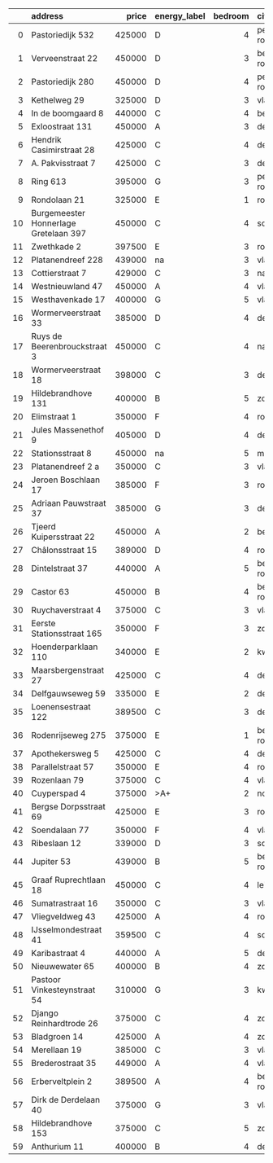 |    | address                               |   price | energy_label   |   bedroom | city                |   house_age |   house_id |
|---:|:--------------------------------------|--------:|:---------------|----------:|:--------------------|------------:|-----------:|
|  0 | Pastoriedijk 532                      |  425000 | D              |         4 | pernis-rotterdam    |        2024 |   43405993 |
|  1 | Verveenstraat 22                      |  450000 | D              |         3 | berkel-en-rodenrijs |          64 |   43485847 |
|  2 | Pastoriedijk 280                      |  450000 | D              |         4 | pernis-rotterdam    |         124 |   42316553 |
|  3 | Kethelweg 29                          |  325000 | D              |         3 | vlaardingen         |          91 |   43452830 |
|  4 | In de boomgaard 8                     |  440000 | C              |         4 | bergschenhoek       |          56 |   43497516 |
|  5 | Exloostraat 131                       |  450000 | A              |         3 | den-haag            |          29 |   43483548 |
|  6 | Hendrik Casimirstraat 28              |  425000 | C              |         4 | delft               |          75 |   43474953 |
|  7 | A. Pakvisstraat 7                     |  425000 | C              |         3 | den-haag            |          42 |   43496246 |
|  8 | Ring 613                              |  395000 | G              |         3 | pernis-rotterdam    |          97 |   43496243 |
|  9 | Rondolaan 21                          |  325000 | E              |         1 | rotterdam           |         108 |   42116063 |
| 10 | Burgemeester Honnerlage Gretelaan 397 |  450000 | C              |         4 | schiedam            |          35 |   43481836 |
| 11 | Zwethkade 2                           |  397500 | E              |         3 | rotterdam           |         124 |   42352656 |
| 12 | Platanendreef 228                     |  439000 | na             |         3 | vlaardingen         |          38 |   42321057 |
| 13 | Cottierstraat 7                       |  429000 | C              |         3 | naaldwijk           |          33 |   43465417 |
| 14 | Westnieuwland 47                      |  450000 | A              |         4 | vlaardingen         |          25 |   42321236 |
| 15 | Westhavenkade 17                      |  400000 | G              |         5 | vlaardingen         |         124 |   42196845 |
| 16 | Wormerveerstraat 33                   |  385000 | D              |         4 | den-haag            |          57 |   43499584 |
| 17 | Ruys de Beerenbrouckstraat 3          |  450000 | C              |         4 | naaldwijk           |          38 |   43481263 |
| 18 | Wormerveerstraat 18                   |  398000 | C              |         3 | den-haag            |          74 |   43465786 |
| 19 | Hildebrandhove 131                    |  400000 | B              |         5 | zoetermeer          |          45 |   43495847 |
| 20 | Elimstraat 1                          |  350000 | F              |         4 | rotterdam           |          66 |   43497013 |
| 21 | Jules Massenethof 9                   |  405000 | D              |         4 | den-haag            |          43 |   42313778 |
| 22 | Stationsstraat 8                      |  450000 | na             |         5 | maassluis           |         134 |   42027867 |
| 23 | Platanendreef 2 a                     |  350000 | C              |         3 | vlaardingen         |          40 |   43496667 |
| 24 | Jeroen Boschlaan 17                   |  385000 | F              |         3 | rotterdam           |          93 |   43470370 |
| 25 | Adriaan Pauwstraat 37                 |  385000 | G              |         3 | delft               |          96 |   43494940 |
| 26 | Tjeerd Kuipersstraat 22               |  450000 | A              |         2 | bergschenhoek       |           4 |   43496701 |
| 27 | Châlonsstraat 15                      |  389000 | D              |         4 | rotterdam           |          95 |   43489180 |
| 28 | Dintelstraat 37                       |  440000 | A              |         5 | berkel-en-rodenrijs |          14 |   43468319 |
| 29 | Castor 63                             |  450000 | B              |         4 | berkel-en-rodenrijs |          51 |   43479500 |
| 30 | Ruychaverstraat 4                     |  375000 | C              |         3 | vlaardingen         |          68 |   43495900 |
| 31 | Eerste Stationsstraat 165             |  350000 | F              |         3 | zoetermeer          |         117 |   43492578 |
| 32 | Hoenderparklaan 110                   |  340000 | E              |         2 | kwintsheul          |          99 |   43487870 |
| 33 | Maarsbergenstraat 27                  |  425000 | C              |         4 | den-haag            |          75 |   43497367 |
| 34 | Delfgauwseweg 59                      |  335000 | E              |         2 | delft               |         123 |   43463215 |
| 35 | Loenensestraat 122                    |  389500 | C              |         3 | den-haag            |         118 |   42324079 |
| 36 | Rodenrijseweg 275                     |  375000 | E              |         1 | berkel-en-rodenrijs |         104 |   43472231 |
| 37 | Apothekersweg 5                       |  425000 | C              |         4 | delft               |          34 |   42327517 |
| 38 | Parallelstraat 57                     |  350000 | E              |         4 | rotterdam           |          97 |   42049364 |
| 39 | Rozenlaan 79                          |  375000 | C              |         4 | vlaardingen         |          96 |   43490316 |
| 40 | Cuyperspad 4                          |  375000 | >A+            |         2 | nootdorp            |          21 |   43489041 |
| 41 | Bergse Dorpsstraat 69                 |  425000 | E              |         3 | rotterdam           |         103 |   42302697 |
| 42 | Soendalaan 77                         |  350000 | F              |         4 | vlaardingen         |          84 |   43457213 |
| 43 | Ribeslaan 12                          |  339000 | D              |         3 | schiedam            |          69 |   43497423 |
| 44 | Jupiter 53                            |  439000 | B              |         5 | berkel-en-rodenrijs |          51 |   43493158 |
| 45 | Graaf Ruprechtlaan 18                 |  450000 | C              |         4 | leidschendam        |          59 |   43490706 |
| 46 | Sumatrastraat 16                      |  350000 | C              |         3 | vlaardingen         |          83 |   43494892 |
| 47 | Vliegveldweg 43                       |  425000 | A              |         4 | rotterdam           |          65 |   43473799 |
| 48 | IJsselmondestraat 41                  |  359500 | C              |         4 | schiedam            |          96 |   42290316 |
| 49 | Karibastraat 4                        |  440000 | A              |         5 | delft               |          34 |   43495676 |
| 50 | Nieuwewater 65                        |  400000 | B              |         4 | zoetermeer          |          50 |   43491452 |
| 51 | Pastoor Vinkesteynstraat 54           |  310000 | G              |         3 | kwintsheul          |          86 |   43459042 |
| 52 | Django Reinhardtrode 26               |  375000 | C              |         4 | zoetermeer          |          45 |   43480355 |
| 53 | Bladgroen 14                          |  425000 | A              |         4 | zoetermeer          |          36 |   43406442 |
| 54 | Merellaan 19                          |  385000 | C              |         3 | vlaardingen         |          88 |   43492016 |
| 55 | Brederostraat 35                      |  449000 | A              |         4 | vlaardingen         |          16 |   43495791 |
| 56 | Erberveltplein 2                      |  389500 | A              |         4 | berkel-en-rodenrijs |          63 |   43496673 |
| 57 | Dirk de Derdelaan 40                  |  375000 | G              |         3 | vlaardingen         |          65 |   43406419 |
| 58 | Hildebrandhove 153                    |  375000 | C              |         5 | zoetermeer          |          46 |   43498791 |
| 59 | Anthurium 11                          |  400000 | B              |         4 | de-lier             |          42 |   43490064 |